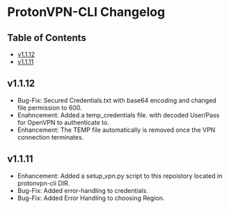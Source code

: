 # ProtonVPN-CLI Changelog

## Table of Contents
- [v1.1.12](#v1112)
- [v1.1.11](#v1111)
  
## v1.1.12
- Bug-Fix: Secured Credentials.txt with base64 encoding and changed file permission to 600.
- Enahncement: Added a temp_credentials file. with decoded User/Pass for OpenVPN to authenticate to.
- Enhancement: The TEMP file automatically is removed once the VPN connection terminates.

## v1.1.11
- Enhancement: Added a setup_vpn.py script to this repoistory located in protonvpn-cli DIR.
- Bug-Fix: Added error-handling to credentials.
- Bug-Fix: Added Error Handling to choosing Region.
